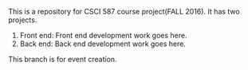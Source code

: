 This is a repository for CSCI 587 course project(FALL 2016). It has two projects.
1. Front end: Front end development work goes here.
2. Back end: Back end development work goes here.

This branch is for event creation.
